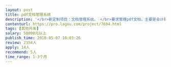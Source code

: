```yaml
---                
layout: post       
title: pdf文档管理系统           
description: '</br>新定制项目：文档管理系统。 </br>要求管理pdf文档，主要是会计账本pdf。</br>需要ocr文字识别pdf内容，建立识别内容检索索引，可通过识别的内容被搜索，分类。</br>请提供大致周期 报价。</br>'     
contenturl: https://pro.lagou.com/project/7694.html      
tags: [其他开发]            
salary: 50000元以上          
publish_time: 2018-05-07 10:03:26         
review: 2354人                   
apply: 14人                   
recommend: 5人                   
time_range: 1-3个月              
---                 
```


